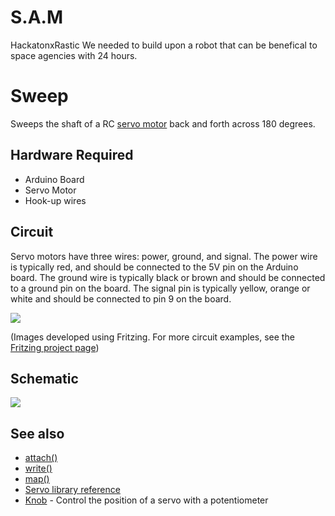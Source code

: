 # S.A.M
HackatonxRastic
We needed to build upon a robot that can be benefical to space agencies with 24 hours.
# Sweep

Sweeps the shaft of a RC [servo motor](http://en.wikipedia.org/wiki/Servo_motor#RC_servos) back and forth across 180 degrees.

## Hardware Required

* Arduino Board
* Servo Motor
* Hook-up wires

## Circuit

Servo motors have three wires: power, ground, and signal. The power wire is typically red, and should be connected to the 5V pin on the Arduino board. The ground wire is typically black or brown and should be connected to a ground pin on the board. The signal pin is typically yellow, orange or white and should be connected to pin 9 on the board.

![](Users\liuke\OneDrive\Documents\Arduino\hackatonrastic/sweep_bb.png)

(Images developed using Fritzing. For more circuit examples, see the [Fritzing project page](http://fritzing.org/projects/))

## Schematic

![](Users\liuke\OneDrive\Documents\Arduino\hackatonrastic/sweep_schem.png)

## See also

* [attach()](/docs/api.md#attach)
* [write()](/docs/api.md#write)
* [map()](https://www.arduino.cc/en/Reference/Map)
* [Servo library reference](/docs/readme.md)
* [Knob](../Knob) - Control the position of a servo with a potentiometer
